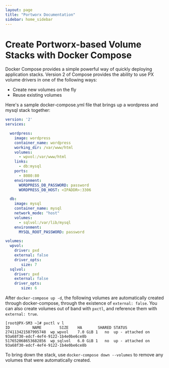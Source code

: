 ```yaml
---
layout: page
title: "Portworx Documentation"
sidebar: home_sidebar
---
```

# Create Portworx-based Volume Stacks with Docker Compose

Docker Compose provides a simple powerful way of quickly deploying application stacks. Version 2 of Compose provides the ability to use PX volume drivers in one of the following ways:

* Create new volumes on the fly
* Reuse existing volumes

Here's a sample docker-compose.yml file that brings up a wordpress and mysql stack together:

```yaml
version: '2'
services:

  wordpress:
    image: wordpress
    container_name: wordpress
    working_dir: /var/www/html
    volumes:
      - wpvol:/var/www/html
    links:
      - db:mysql
    ports:
      - 8080:80
    environment:
      WORDPRESS_DB_PASSWORD: password
      WORDPRESS_DB_HOST: <IPADDR>:3306

  db:
    image: mysql
    container_name: mysql
    network_mode: "host"
    volumes:
      - sqlvol:/var/lib/mysql
    environment:
      MYSQL_ROOT_PASSWORD: password

volumes:
  wpvol:
    driver: pxd
    external: false
    driver_opts:
       size: 7
  sqlvol:
    driver: pxd
    external: false
    driver_opts:
       size: 6
```

After `docker-compose up -d`, the following volumes are automatically created through docker-compose, through the existence of `external: false`. You can also create volumes out of band with `pxctl`, and reference them with `external: true`.

```
[root@PX-SM3 ~]# pxctl v l
ID          NAME        SIZE    HA       SHARED STATUS
274113421587995748  wp_wpvol    7.0 GiB 1   no  up - attached on 93a68f30-edcf-4ef4-9122-1b4e0be6ce8b
517652068653682856  wp_sqlvol   6.0 GiB 1   no  up - attached on 93a68f30-edcf-4ef4-9122-1b4e0be6ce8b
```

To bring down the stack, use `docker-compose down --volumes` to remove any volumes that were automatically created.
